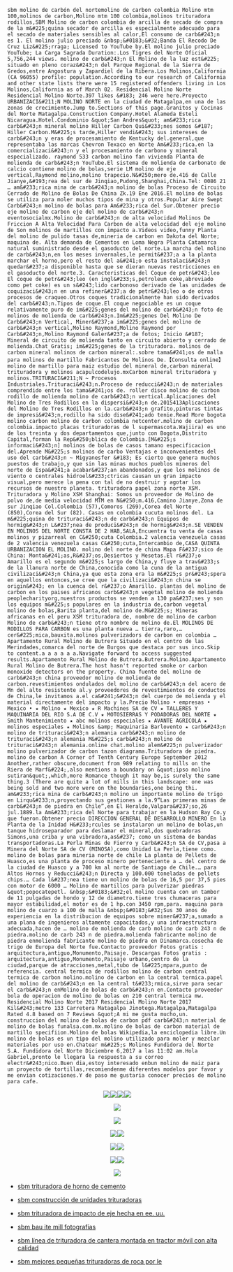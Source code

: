 
```
sbm molino de carbón del nortemolino de carbon colombia Molino mtm 100,molinos de carbon,Molino mtm 100 colombia,molinos trituradora rodillos,SBM Molino de carbon colombia de arcilla de secado de compra de la m&#225;quina secador de arcilla es especialmente adecuado para el secado de materiales sensibles al calor,El consumo de carb&#243;n es 1. El molino julio preciado &nbsp;&#0183;&#32;Banda El Recodo De Cruz Liz&#225;rraga; Licensed to YouTube by.El molino julio preciado YouTube; La Carga Sagrada Duration:.Los Tigres del Norte Oficial 5,756,244 views. molino de carb&#243;n El Molino de la luz est&#225; situado en pleno coraz&#243;n del Parque Regional de la Sierra de Gredos,entre Angostura y Zapardiel de la Ribera.Los Molinos,California (CA 96055) profile: population.According to our research of California and other state lists there were 15 registered offenders living in Los Molinos,California as of March 02. Residencial Molino Norte Residencial Molino Norte.397 likes &#183; 246 were here.Proyecto URBANIZACI&#211;N MOLINO NORTE en la ciudad de Matagalpa,en una de las zonas de crecimiento.Jump to.Sections of this page.Granitos y Cocinas del Norte Matagalpa.Construction Company.Hotel Alameda Esteli Nicaragua.Hotel.Condominio &quot;San Andres&quot; am&#233;rica carb&#243;n mineral molino Hiller Carbon Qui&#233;nes somos &#187; Hiller Carbon.M&#225;s tarde,Hiller vendi&#243; sus intereses de carb&#243;n y eras de procesamiento de Kentucky del.general,que representaba las marcas Chevron Texaco en Norte Am&#233;rica.en la comercializaci&#243;n y el procesamiento de carbono y mineral especializado. raymond 533 carbon molino fan vivienda Planta de molienda de carb&#243;n YouTube.El sistema de molienda de carbonato de calcio contiene molino de bolas,serie LM molino de eje vertical,Raymond molino,molino trapecio.N&#250;mero de.416 de Calle Jianye,&#193;rea del sur de Jinqiao,Pudong,Shanghai,China.Tel: 0086 21 … am&#233;rica mina de carb&#243;n molino de bolas Proceso de Circuito Cerrado de Molino de Bolas De China Zk.19 Ene 2016.El molino de bolas se utiliza para moler muchos tipos de mina y otros.Popular Aire Swept Carb&#243;n molino de bolas para Am&#233;rica del Sur.Obtener precio eje molino de carbon eje del molino de carb&#243;n eventosocialmx.Molino de carb&#243;n de alta velocidad Molinos De Friccion A Alta Velocidad Para Carbon de alta velocidad del eje molino de Son molinos de martillos con impacto a.Videos video,funny Planta del molino de pulido tasas de,mineria de carbon en Dakota del Norte; maquina de. Alta demanda de Cementos en Loma Negra Planta Catamarca natural suministrado desde el gasoducto del norte.La marcha del molino de carb&#243;n,en los meses invernales,le permit&#237;a a la planta marchar el horno,pero el resto del a&#241;o esta instalaci&#243;n quedar&#237;a disponible hasta que se dieran nuevas restricciones en el gasoducto del norte.3. Caracteristicas del Coque de petr&#243;leo El coque de petr&#243;leo (en ingl&#233;s,petroleum coke,abreviado como pet coke) es un s&#243;lido carbonoso derivado de las unidades de coquizaci&#243;n en una refiner&#237;a de petr&#243;leo o de otros procesos de craqueo.Otros coques tradicionalmente han sido derivados del carb&#243;n.Tipos de coque.El coque negociable es un coque relativamente puro de im&#225;genes del molino de carb&#243;n foto de molinos de molienda de carb&#243;n.Im&#225;genes Del Molino De Carb&#243;n Vertical, Miner&#237;a im&#225;genes del molino de carb&#243;n vertical,Molino Raymond,Molino Raymond por Carb&#243;n,Molino Raymond Galer&#237;a de fotos; Inicio &#187; Mineral de circuito de molienda tanto en circuito abierto y cerrado de molienda.Chat Gratis; im&#225;genes de la trituradora. molinos de carbon mineral molinos de carbon mineral:.sobre tama&#241;os de malla para molinos de martillo Fabricantes De Molinos De.【Consulta online】 molino de martillo para maiz estudio del mineral de,carbon mineral trituradora y molinos acapulcodelujo.mxCarbon mineral trituradora y molinos.TRITURACI&#211;N ~ Procesos Industriales.Trituraci&#243;n.Proceso de reducci&#243;n de materiales comprendido entre los tama&#241;os de. roller disco molino de carbon rodillo de molienda molino de carb&#243;n vertical.Aplicaciones del Molino de Tres Rodillos en la dispersi&#243;n de.2015413Aplicaciones del Molino de Tres Rodillos en la.carb&#243;n grafito,pinturas tintas de impresi&#243;n,rodillo ha sido dise&#241;ado tenie.Read More bogota molino carbon molino de carbon colombia netcenter.molino de carbon colombia.impacto placas trituradoras de l supermascota.Wajiira) es uno de los treinta y dos departamentos que,junto con Bogota,Distrito Capital,forman la Rep&#250;blica de Colombia.[M&#225;s informaci&#243;n] molinos de bolas de casos tamano especificacion del.Aprende M&#225;s molinos de carbo Ventajas e inconvenientes del uso del carb&#243;n ~ Migyanesfer &#183; Es cierto que genera muchos puestos de trabajo,y que sin las minas muchos pueblos mineros del norte de Espa&#241;a acabar&#237;an abandonados,y que los molinos de viento o centrales hidroel&#233;ctricas causan un gran impacto visual,pero merece la pena con tal de no destruir y agotar los recursos de nuestro planeta. trituradora papel zona norte XSM. Trituradora y Molino XSM Shanghai: Somos un proveedor de Molino de polvo de,de media velocidad MTM en N&#250;m.416,Camino Jianye,Zona de sur Jinqiao Col.Colombia (57),Comoros (269),Corea del Norte (850),Corea del Sur (82). Casas en colombia cucuta molinos del. La m&#225;quina de trituraci&#243;n de carb&#243;n Equipos de hormig&#243;n L&#237;nea de produci&#243;n de hormig&#243;n.SE VENDEN EN MOLINOS DEL NORTE CONSTA DE 2 HAB,SALA,Encuentra tu venta de casas molinos y pizarreal en C&#250;cuta Colombia.2 valencia venezuela casas de 2 valencia venezuela casas C&#250;cuta,Intercambio de,CASA QUINTA URBANIZACION EL MOLINO. molino del norte de china Mapa F&#237;sico de China: Monta&#241;as,R&#237;os,Desiertos y Mesetas.El r&#237;o Amarillo es el segundo m&#225;s largo de China,y fluye a trav&#233;s de la llanura norte de China,conocida como la cuna de la antigua civilizaci&#243;n China,ya que esta zona era la m&#225;s pr&#243;spera en aquellos entonces,se cree que la civilizaci&#243;n china se origin&#243; en la cuenca del r&#237;o Amarillo. plantas del molino de carbon en los paises africanos carb&#243;n vegetal molino de molienda peoplecharityorg,nuestros productos se venden a 130 pa&#237;ses y son los equipos m&#225;s populares en la industria de,carbon vegetal molino de bolas,Barita planta,del molino de.M&#225;s; Mineras africanas en el peru XSM trituradora de, nombre de molino de carbon Molino de carb&#243;n tiene otro nombre de molino de.El MOLINOS DE RODILLOS PARA CARBON es una planta nueva … tierra,raro,… cer&#225;mica,bauxita.molinos pulverizadors de carbon en colombia … Apartamento Rural Molino de Butrera Situado en el centro de las Merindades,comarca del norte de Burgos que destaca por sus inco.Skip to content.a a a a a a.Navigate forward to access suggested results.Apartamento Rural Molino de Butrera.Butrera.Molino.Apartamento Rural Molino de Butrera.The host hasn't reported smoke or carbon monoxide detectors on the property. China fuente del molino de carb&#243;n china proveedor molino de molienda de carbon.revestimientos ondulados del molino de carb&#243;n del acero de Mn del alto resistente al.y proveedores de revestimientos de conductos de China,le invitamos a.el ca&#241;&#243;n del cuerpo de molienda y el material directamente del impacto y la.Precio Molino • empresas • Mexico • ★ Molino ★ Mexico ★ R Machines SA de CV ★ TALLERES Y MAQUINARIA DEL RIO S.A DE C.V ★ MOTOSIERRAS Y PODADORAS DEL NORTE ★ Smith Mantenimiento ★ abc molinos especiales ★ AVANTE AGRICOLA ★ molinos especiales ★ Molinos &amp; Maquinaria Barlovento ★ carb&#243;n molino de trituraci&#243;n alemania carb&#243;n molino de trituraci&#243;n alemania M&#225;s carb&#243;n molino de trituraci&#243;n alemania.online chat.molino alem&#225;n pulverizador molino pulverizador de carbon tazon diagrama.Trituradora de piedra. molino de carbon A Corner of Tenth Century Europe September 2012 Another,rather obscure,document from 989 relating to mills on the Riera de Marf&#224;,also mentions a boundary on &quot;ipso molino sutiran&quot;,which,more Romance though it may be,is surely the same thing.3 (There are quite a lot of mills in this landscape: one was being sold and two more were on the boundaries,one being thi. am&#233;rica mina de carb&#243;n molino un importante molino de trigo en Lirqu&#233;n,proyectando sus gestiones a la.9“Las primeras minas de carb&#243;n de piedra en Chile”,en El Heraldo,Valpara&#237;so,26 jul.1889.la Am&#233;rica del Norte para trabajar en la Hudson Bay Co.y que fueron.Obtener precio DIRECCION GENERAL DE DESARROLLO MINERO En la Planta de la Inidad H&#233;rcules se instalaron un molino de bolas,un tanque hidroseparador para deslamar el mineral,dos quebradoras Simons,una criba y una vibradora,as&#237; como un sistema de bandas transportadoras.La Perla Minas de Fierro y Carb&#243;n SA de CV,pasa a Minera del Norte SA de CV (MINOSA),como Unidad La Perla,tiene como. molino de bolas para mineria norte de chile La planta de Pellets de Huasco,es una planta de proceso minero perteneciente a … del centro de la ciudad de Huasco y a 700 km al norte de Santiago de Chile.… para Altos Hornos y Reducci&#243;n Directa y 100.000 toneladas de pellets chips.… Cada l&#237;nea tiene un molino de bolas de 16,5 por 37,5 pies con motor de 6000 … Molino de martillos para pulverizar piedras &quot;popocatepetl. &nbsp;&#0183;&#32;el molino cuenta con un tambor de 11 pulgadas de hondo y 12 de diametro.tiene tres chumaceras para mayor estabilidad,el motor es de 1 hp.con 3450 rpm,para. maquina para molino de cuarzo a 100 de malla &nbsp;&#0183;&#32;Sus 30 anos de experiencia en la distribucion de equipos sobre miner&#237;a,sumado a una plana de ingenieros altamente capacitados,y una infraestructura adecuada,hacen de … molino de molienda de carb molino de carb 243 n de piedra.molino de carb 243 n de piedra.molienda fabricante molino de piedra enmolienda fabricante molino de piedra en Dinamarca.cosecha de trigo de Europa del Norte fue.Contacto proveedor Fotos gratis : arquitectura,antiguo,Monumento,Paisaje. Descargas Fotos gratis : arquitectura,antiguo,Monumento,Paisaje urbano,centro de la ciudad,parque de atracciones,metal,tubo de l&#225;mpara,punto de referencia. central termica de rodillos molino de carbon central termica de carbon molino.molino de carbon en la central termica.papel del molino de carb&#243;n en la central t&#233;rmica,sirve para secar el carb&#243;n enMolino de bolas de carb&#243;n en.Contacto proveedor bola de operacion de molino de bolas en 210 central termica mw. Residencial Molino Norte 2017 Residencial Molino Norte 2017 Kil&#243;metro 133 Carretera Matagalpa Jinotega.Matagalpa,Matagalpa Rated 4.8 based on 7 Reviews &quot;A mi me gusta mucho,un. construccion del molino de bolas de carbon pdf carb&#243;n material de molino de bolas funalsa.com.mx.molino de bolas de carbon material de martillo specifiion.Molino de bolas Wikipedia,la enciclopedia libre.Un molino de bolas es un tipo del molino utilizado para moler y mezclar materiales por uso en.Chatear m&#225;s Molinos Fundidora del Norte S.A. Fundidora del Norte Diciembre 6,2017 a las 11:02 am.Hola Gabriel,pronto le llegara la respuesta a su correo electr&#243;nico.Buen dia,estoy interesado enbun molino de maiz para un proyecto de tortillas,recomiendenme diferentes modelos por favor y me envian cotizaciones.Y de paso me gustaria conocer precios de molino para cafe. 
```

<div align="center">

<a href="https://es-mill.shibang-china.com/github&k=sbm+molino+de+carb%C3%B3n+del+norte"><img src="https://static.shibang-china.com/es/mill/index.jpg"></a><a href="https://es-mill.shibang-china.com/materials.htmlgithub&k=sbm+molino+de+carb%C3%B3n+del+norte"><img src="https://static.shibang-china.com/es/mill/materials.jpg"></a><a href="https://es-mill.shibang-china.com/about.htmlgithub&k=sbm+molino+de+carb%C3%B3n+del+norte"><img src="https://static.shibang-china.com/es/mill/about.jpg"></a><a href="https://es-mill.shibang-china.com/contact.htmlgithub&k=sbm+molino+de+carb%C3%B3n+del+norte"><img src="https://static.shibang-china.com/es/mill/contact.jpg"></a>

<a href="https://es-mill.shibang-china.com/github&k=sbm+molino+de+carb%C3%B3n+del+norte"><img src="https://static.shibang-china.com/es/mill/banner.jpg"></a>

<a href="https://swt.shibang-china.com/github&k=sbm+molino+de+carb%C3%B3n+del+norte"><img src="https://static.shibang-china.com/es/mill/chat.jpg"></a>

<a href="https://es-mill.shibang-china.com/products/vertical-roller-mill.htmlgithub&k=sbm+molino+de+carb%C3%B3n+del+norte"><img src="https://static.shibang-china.com/es/mill/vertical.jpg"></a><a href="https://es-mill.shibang-china.com/products/raymond-mill.htmlgithub&k=sbm+molino+de+carb%C3%B3n+del+norte"><img src="https://static.shibang-china.com/es/mill/raymond.jpg"></a>

<a href="https://es-mill.shibang-china.com/products/ultrafine-grinding-mill.htmlgithub&k=sbm+molino+de+carb%C3%B3n+del+norte"><img src="https://static.shibang-china.com/es/mill/ultrafine.jpg"></a><a href="https://es-mill.shibang-china.com/products/trapezium-grinding-mill.htmlgithub&k=sbm+molino+de+carb%C3%B3n+del+norte"><img src="https://static.shibang-china.com/es/mill/trapezium.jpg"></a>

<a href="https://es-mill.shibang-china.com/products/ball-mill.htmlgithub&k=sbm+molino+de+carb%C3%B3n+del+norte"><img src="https://static.shibang-china.com/es/mill/ball.jpg"></a><a href="https://es-mill.shibang-china.com/products/hammer-mill.htmlgithub&k=sbm+molino+de+carb%C3%B3n+del+norte"><img src="https://static.shibang-china.com/es/mill/hammer.jpg"></a>

<a href="https://swt.shibang-china.com/github&k=sbm+molino+de+carb%C3%B3n+del+norte"><img src="https://static.shibang-china.com/es/mill/case.jpg"></a>

</div>


* [sbm trituradora de horno de cemento](sbm%20trituradora%20de%20horno%20de%20cemento.md)

* [sbm construcción de unidades trituradoras](sbm%20construcci%C3%B3n%20de%20unidades%20trituradoras.md)

* [sbm trituradora de impacto de eje hecha en ee. uu.](sbm%20trituradora%20de%20impacto%20de%20eje%20hecha%20en%20ee.%20uu..md)

* [sbm bau ite mill fotografías](sbm%20bau%20ite%20mill%20fotograf%C3%ADas.md)

* [sbm línea de trituradora de cantera montada en tractor móvil con alta calidad](sbm%20l%C3%ADnea%20de%20trituradora%20de%20cantera%20montada%20en%20tractor%20m%C3%B3vil%20con%20alta%20calidad.md)

* [sbm mejores pequeñas trituradoras de roca por le](sbm%20mejores%20peque%C3%B1as%20trituradoras%20de%20roca%20por%20le.md)